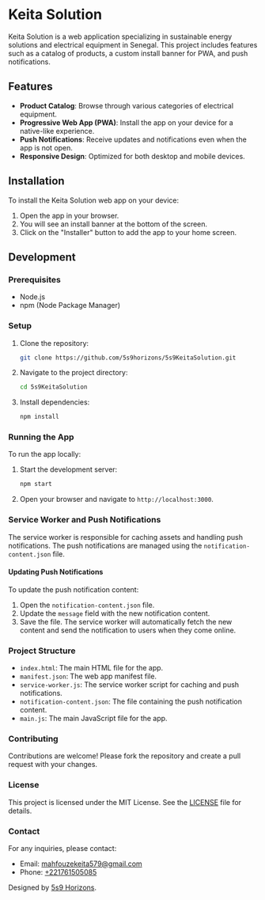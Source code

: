 # Keita Solution

Keita Solution is a web application specializing in sustainable energy solutions and electrical equipment in Senegal. This project includes features such as a catalog of products, a custom install banner for PWA, and push notifications.

## Features

- **Product Catalog**: Browse through various categories of electrical equipment.
- **Progressive Web App (PWA)**: Install the app on your device for a native-like experience.
- **Push Notifications**: Receive updates and notifications even when the app is not open.
- **Responsive Design**: Optimized for both desktop and mobile devices.

## Installation

To install the Keita Solution web app on your device:

1. Open the app in your browser.
2. You will see an install banner at the bottom of the screen.
3. Click on the "Installer" button to add the app to your home screen.

## Development

### Prerequisites

- Node.js
- npm (Node Package Manager)

### Setup

1. Clone the repository:
    ```bash
    git clone https://github.com/5s9horizons/5s9KeitaSolution.git
    ```
2. Navigate to the project directory:
    ```bash
    cd 5s9KeitaSolution
    ```
3. Install dependencies:
    ```bash
    npm install
    ```

### Running the App

To run the app locally:

1. Start the development server:
    ```bash
    npm start
    ```
2. Open your browser and navigate to `http://localhost:3000`.

### Service Worker and Push Notifications

The service worker is responsible for caching assets and handling push notifications. The push notifications are managed using the `notification-content.json` file.

#### Updating Push Notifications

To update the push notification content:

1. Open the `notification-content.json` file.
2. Update the `message` field with the new notification content.
3. Save the file. The service worker will automatically fetch the new content and send the notification to users when they come online.

### Project Structure

- `index.html`: The main HTML file for the app.
- `manifest.json`: The web app manifest file.
- `service-worker.js`: The service worker script for caching and push notifications.
- `notification-content.json`: The file containing the push notification content.
- `main.js`: The main JavaScript file for the app.

### Contributing

Contributions are welcome! Please fork the repository and create a pull request with your changes.

### License

This project is licensed under the MIT License. See the [LICENSE](LICENSE) file for details.

### Contact

For any inquiries, please contact:

- Email: [mahfouzekeita579@gmail.com](mailto:mahfouzekeita579@gmail.com)
- Phone: [+221761505085](tel:+221761505085)

Designed by [5s9 Horizons](https://5s9horizons.github.io/).